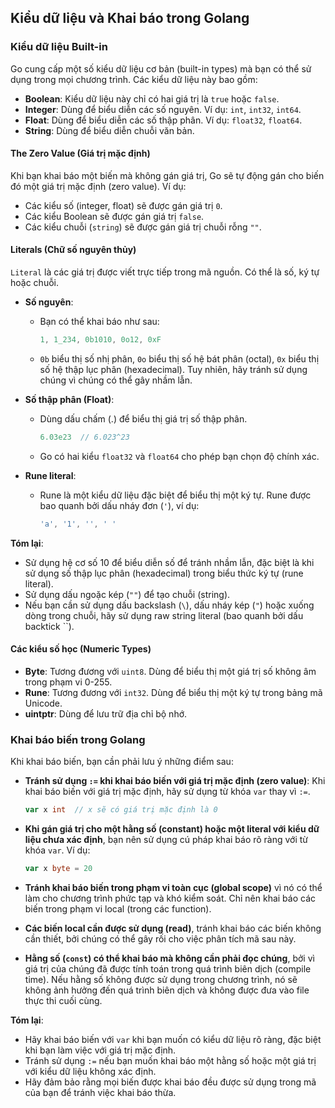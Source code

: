 ## Kiểu dữ liệu và Khai báo trong Golang

### Kiểu dữ liệu Built-in

Go cung cấp một số kiểu dữ liệu cơ bản (built-in types) mà bạn có thể sử dụng trong mọi chương trình. Các kiểu dữ liệu này bao gồm:

- **Boolean**: Kiểu dữ liệu này chỉ có hai giá trị là `true` hoặc `false`.
- **Integer**: Dùng để biểu diễn các số nguyên. Ví dụ: `int`, `int32`, `int64`.
- **Float**: Dùng để biểu diễn các số thập phân. Ví dụ: `float32`, `float64`.
- **String**: Dùng để biểu diễn chuỗi văn bản.

#### The Zero Value (Giá trị mặc định)

Khi bạn khai báo một biến mà không gán giá trị, Go sẽ tự động gán cho biến đó một giá trị mặc định (zero value). Ví dụ:

- Các kiểu số (integer, float) sẽ được gán giá trị `0`.
- Các kiểu Boolean sẽ được gán giá trị `false`.
- Các kiểu chuỗi (`string`) sẽ được gán giá trị chuỗi rỗng `""`.

#### Literals (Chữ số nguyên thủy)

`Literal` là các giá trị được viết trực tiếp trong mã nguồn. Có thể là số, ký tự hoặc chuỗi.

- **Số nguyên**:

  - Bạn có thể khai báo như sau:

    ```go
    1, 1_234, 0b1010, 0o12, 0xF
    ```

  - `0b` biểu thị số nhị phân, `0o` biểu thị số hệ bát phân (octal), `0x` biểu thị số hệ thập lục phân (hexadecimal). Tuy nhiên, hãy tránh sử dụng chúng vì chúng có thể gây nhầm lẫn.

- **Số thập phân (Float)**:

  - Dùng dấu chấm (.) để biểu thị giá trị số thập phân.

    ```go
    6.03e23  // 6.023^23
    ```

  - Go có hai kiểu `float32` và `float64` cho phép bạn chọn độ chính xác.

- **Rune literal**:

  - Rune là một kiểu dữ liệu đặc biệt để biểu thị một ký tự. Rune được bao quanh bởi dấu nháy đơn (`'`), ví dụ:

    ```go
    'a', '1', '', ' '
    ```

**Tóm lại**:

- Sử dụng hệ cơ số 10 để biểu diễn số để tránh nhầm lẫn, đặc biệt là khi sử dụng số thập lục phân (hexadecimal) trong biểu thức ký tự (rune literal).
- Sử dụng dấu ngoặc kép (`""`) để tạo chuỗi (string).
- Nếu bạn cần sử dụng dấu backslash (`\`), dấu nháy kép (`"`) hoặc xuống dòng trong chuỗi, hãy sử dụng raw string literal (bao quanh bởi dấu backtick ``).

#### Các kiểu số học (Numeric Types)

- **Byte**: Tương đương với `uint8`. Dùng để biểu thị một giá trị số không âm trong phạm vi 0-255.
- **Rune**: Tương đương với `int32`. Dùng để biểu thị một ký tự trong bảng mã Unicode.
- **uintptr**: Dùng để lưu trữ địa chỉ bộ nhớ.

### Khai báo biến trong Golang

Khi khai báo biến, bạn cần phải lưu ý những điểm sau:

- **Tránh sử dụng `:=` khi khai báo biến với giá trị mặc định (zero value)**: Khi khai báo biến với giá trị mặc định, hãy sử dụng từ khóa `var` thay vì `:=`.

  ```go
  var x int  // x sẽ có giá trị mặc định là 0
  ```

- **Khi gán giá trị cho một hằng số (constant) hoặc một literal với kiểu dữ liệu chưa xác định**, bạn nên sử dụng cú pháp khai báo rõ ràng với từ khóa `var`. Ví dụ:

  ```go
  var x byte = 20
  ```

- **Tránh khai báo biến trong phạm vi toàn cục (global scope)** vì nó có thể làm cho chương trình phức tạp và khó kiểm soát. Chỉ nên khai báo các biến trong phạm vi local (trong các function).

- **Các biến local cần được sử dụng (read)**, tránh khai báo các biến không cần thiết, bởi chúng có thể gây rối cho việc phân tích mã sau này.

- **Hằng số (`const`) có thể khai báo mà không cần phải đọc chúng**, bởi vì giá trị của chúng đã được tính toán trong quá trình biên dịch (compile time). Nếu hằng số không được sử dụng trong chương trình, nó sẽ không ảnh hưởng đến quá trình biên dịch và không được đưa vào file thực thi cuối cùng.

**Tóm lại**:

- Hãy khai báo biến với `var` khi bạn muốn có kiểu dữ liệu rõ ràng, đặc biệt khi bạn làm việc với giá trị mặc định.
- Tránh sử dụng `:=` nếu bạn muốn khai báo một hằng số hoặc một giá trị với kiểu dữ liệu không xác định.
- Hãy đảm bảo rằng mọi biến được khai báo đều được sử dụng trong mã của bạn để tránh việc khai báo thừa.
